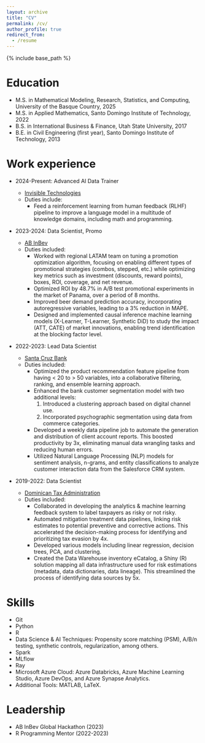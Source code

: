 ```yaml
---
layout: archive
title: "CV"
permalink: /cv/
author_profile: true
redirect_from:
  - /resume
---
```


{% include base_path %}

Education
======
<!-- * Ph.D. in Mathematics and Computing, University of the Basque Country, 2029 (expected) -->
* M.S. in Mathematical Modeling, Research, Statistics, and Computing, University of the Basque Country, 2025
* M.S. in Applied Mathematics, Santo Domingo Institute of Technology, 2022
* B.S. in International Business & Finance, Utah State University, 2017
* B.E. in Civil Engineering (first year), Santo Domingo Institute of Technology, 2013


Work experience
======
* 2024-Present: Advanced AI Data Trainer
  * [Invisible Technologies](https://www.invisible.co/)
  * Duties include:
    * Feed a reinforcement learning from human feedback (RLHF) pipeline to improve a language model in a multitude of knowledge domains, including math and programming.

* 2023-2024: Data Scientist, Promo
  * [AB InBev](https://www.ab-inbev.com/)
  * Duties included:
    * Worked with regional LATAM team on tuning a promotion optimization algorithm, focusing on enabling different types of promotional strategies (combos, stepped, etc.) while optimizing key metrics such as investment (discounts, reward points), boxes, ROI, coverage, and net revenue.
    * Optimized ROI by 48.7% in A/B test promotional experiments in the market of Panama, over a period of 8 months.
    * Improved beer demand prediction accuracy, incorporating autoregressive variables, leading to a 3% reduction in MAPE.
    * Designed and implemented causal inference machine learning models (X-Learner, T-Learner, Synthetic DiD) to study the impact (ATT, CATE) of market innovations, enabling trend identification at the blocking factor level.

  <!-- * Supervisor: Carlos Montero -->

* 2022-2023: Lead Data Scientist
  * [Santa Cruz Bank](https://bsc.com.do/home)
  * Duties included:
    * Optimized the product recommendation feature pipeline from having < 20 to > 50 variables, into a collaborative filtering, ranking, and ensemble learning approach.
    * Enhanced the bank customer segmentation model with two additional levels:
      1. Introduced a clustering approach based on digital channel use.
      2. Incorporated psychographic segmentation using data from commerce categories.
    * Developed a weekly data pipeline job to automate the generation and distribution of client account reports. This boosted productivity by 3x, eliminating manual data wrangling tasks and reducing human errors.
    * Utilized Natural Language Processing (NLP) models for sentiment analysis, n-grams, and entity classifications to analyze customer interaction data from the Salesforce CRM system.

  <!-- * Supervisor: Persio Martinez -->

* 2019-2022: Data Scientist
  * [Dominican Tax Administration](https://dgii.gov.do/Paginas/default.aspx)
  * Duties included:
    * Collaborated in developing the analytics & machine learning feedback system to label taxpayers as risky or not risky.
    * Automated mitigation treatment data pipelines, linking risk estimates to potential preventive and corrective actions. This accelerated the decision-making process for identifying and prioritizing tax evasion by 4x.
    * Developed various models including linear regression, decision trees, PCA, and clustering.
    * Created the Data Warehouse inventory eCatalog, a Shiny (R) solution mapping all data infrastructure used for risk estimations (metadata, data dictionaries, data lineage). This streamlined the process of identifying data sources by 5x.

  <!-- * Supervisor: Marhiel Diaz -->


Skills
======
* Git
* Python
* R
* Data Science & AI Techniques: Propensity score matching (PSM), A/B/n testing, synthetic controls, regularization, among others.
* Spark
* MLflow
* Ray
* Microsoft Azure Cloud: Azure Databricks, Azure Machine Learning Studio, Azure DevOps, and Azure Synapse Analytics.
* Additional Tools: MATLAB, LaTeX.


Leadership
======
* AB InBev Global Hackathon (2023)
* R Programming Mentor (2022-2023)
